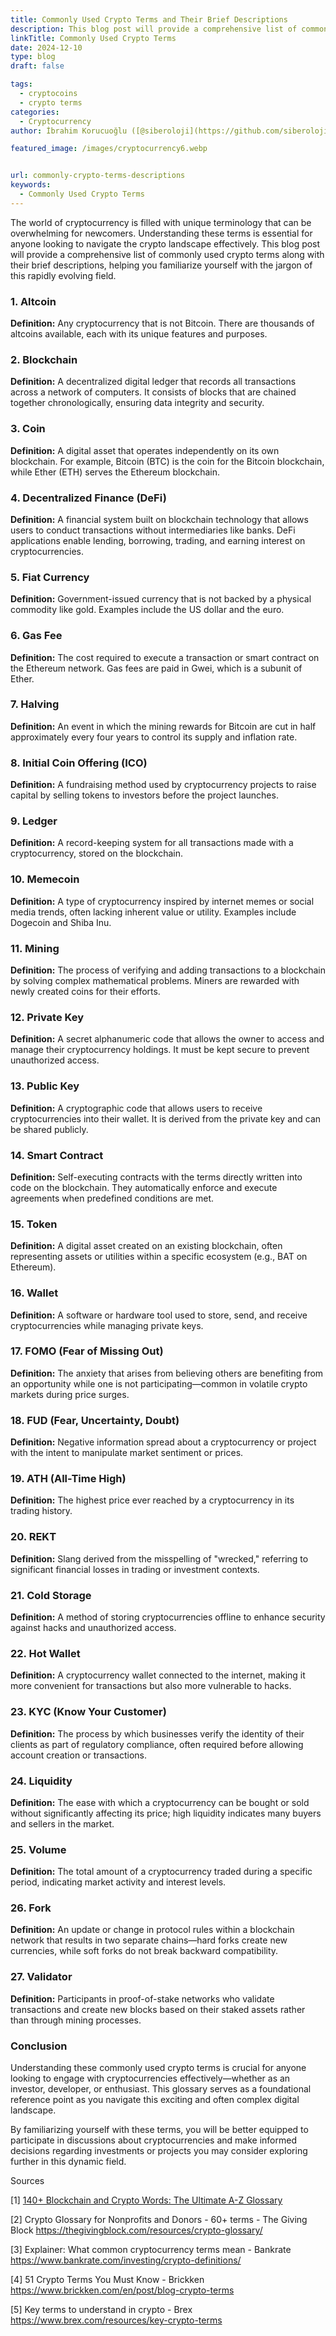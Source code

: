 ```yaml
---
title: Commonly Used Crypto Terms and Their Brief Descriptions
description: This blog post will provide a comprehensive list of commonly used crypto terms along with their brief descriptions.
linkTitle: Commonly Used Crypto Terms
date: 2024-12-10
type: blog
draft: false

tags:
  - cryptocoins
  - crypto terms
categories:
  - Cryptocurrency
author: İbrahim Korucuoğlu ([@siberoloji](https://github.com/siberoloji))

featured_image: /images/cryptocurrency6.webp


url: commonly-crypto-terms-descriptions
keywords:
  - Commonly Used Crypto Terms
---
```

The world of cryptocurrency is filled with unique terminology that can be overwhelming for newcomers. Understanding these terms is essential for anyone looking to navigate the crypto landscape effectively. This blog post will provide a comprehensive list of commonly used crypto terms along with their brief descriptions, helping you familiarize yourself with the jargon of this rapidly evolving field.

### 1. Altcoin

**Definition:** Any cryptocurrency that is not Bitcoin. There are thousands of altcoins available, each with its unique features and purposes.

### 2. Blockchain

**Definition:** A decentralized digital ledger that records all transactions across a network of computers. It consists of blocks that are chained together chronologically, ensuring data integrity and security.

### 3. Coin

**Definition:** A digital asset that operates independently on its own blockchain. For example, Bitcoin (BTC) is the coin for the Bitcoin blockchain, while Ether (ETH) serves the Ethereum blockchain.

### 4. Decentralized Finance (DeFi)

**Definition:** A financial system built on blockchain technology that allows users to conduct transactions without intermediaries like banks. DeFi applications enable lending, borrowing, trading, and earning interest on cryptocurrencies.

### 5. Fiat Currency

**Definition:** Government-issued currency that is not backed by a physical commodity like gold. Examples include the US dollar and the euro.

### 6. Gas Fee

**Definition:** The cost required to execute a transaction or smart contract on the Ethereum network. Gas fees are paid in Gwei, which is a subunit of Ether.

### 7. Halving

**Definition:** An event in which the mining rewards for Bitcoin are cut in half approximately every four years to control its supply and inflation rate.

### 8. Initial Coin Offering (ICO)

**Definition:** A fundraising method used by cryptocurrency projects to raise capital by selling tokens to investors before the project launches.

### 9. Ledger

**Definition:** A record-keeping system for all transactions made with a cryptocurrency, stored on the blockchain.

### 10. Memecoin

**Definition:** A type of cryptocurrency inspired by internet memes or social media trends, often lacking inherent value or utility. Examples include Dogecoin and Shiba Inu.

### 11. Mining

**Definition:** The process of verifying and adding transactions to a blockchain by solving complex mathematical problems. Miners are rewarded with newly created coins for their efforts.

### 12. Private Key

**Definition:** A secret alphanumeric code that allows the owner to access and manage their cryptocurrency holdings. It must be kept secure to prevent unauthorized access.

### 13. Public Key

**Definition:** A cryptographic code that allows users to receive cryptocurrencies into their wallet. It is derived from the private key and can be shared publicly.

### 14. Smart Contract

**Definition:** Self-executing contracts with the terms directly written into code on the blockchain. They automatically enforce and execute agreements when predefined conditions are met.

### 15. Token

**Definition:** A digital asset created on an existing blockchain, often representing assets or utilities within a specific ecosystem (e.g., BAT on Ethereum).

### 16. Wallet

**Definition:** A software or hardware tool used to store, send, and receive cryptocurrencies while managing private keys.

### 17. FOMO (Fear of Missing Out)

**Definition:** The anxiety that arises from believing others are benefiting from an opportunity while one is not participating—common in volatile crypto markets during price surges.

### 18. FUD (Fear, Uncertainty, Doubt)

**Definition:** Negative information spread about a cryptocurrency or project with the intent to manipulate market sentiment or prices.

### 19. ATH (All-Time High)

**Definition:** The highest price ever reached by a cryptocurrency in its trading history.

### 20. REKT

**Definition:** Slang derived from the misspelling of "wrecked," referring to significant financial losses in trading or investment contexts.

### 21. Cold Storage

**Definition:** A method of storing cryptocurrencies offline to enhance security against hacks and unauthorized access.

### 22. Hot Wallet

**Definition:** A cryptocurrency wallet connected to the internet, making it more convenient for transactions but also more vulnerable to hacks.

### 23. KYC (Know Your Customer)

**Definition:** The process by which businesses verify the identity of their clients as part of regulatory compliance, often required before allowing account creation or transactions.

### 24. Liquidity

**Definition:** The ease with which a cryptocurrency can be bought or sold without significantly affecting its price; high liquidity indicates many buyers and sellers in the market.

### 25. Volume

**Definition:** The total amount of a cryptocurrency traded during a specific period, indicating market activity and interest levels.

### 26. Fork

**Definition:** An update or change in protocol rules within a blockchain network that results in two separate chains—hard forks create new currencies, while soft forks do not break backward compatibility.

### 27. Validator

**Definition:** Participants in proof-of-stake networks who validate transactions and create new blocks based on their staked assets rather than through mining processes.

### Conclusion

Understanding these commonly used crypto terms is crucial for anyone looking to engage with cryptocurrencies effectively—whether as an investor, developer, or enthusiast. This glossary serves as a foundational reference point as you navigate this exciting and often complex digital landscape.

By familiarizing yourself with these terms, you will be better equipped to participate in discussions about cryptocurrencies and make informed decisions regarding investments or projects you may consider exploring further in this dynamic field.

Sources

[1] [140+ Blockchain and Crypto Words: The Ultimate A-Z Glossary](https://fintechmagazine.com/financial-services-finserv/140-blockchain-and-crypto-words-ultimate-z-glossary)

[2] Crypto Glossary for Nonprofits and Donors - 60+ terms - The Giving Block <https://thegivingblock.com/resources/crypto-glossary/>

[3] Explainer: What common cryptocurrency terms mean - Bankrate <https://www.bankrate.com/investing/crypto-definitions/>

[4] 51 Crypto Terms You Must Know - Brickken <https://www.brickken.com/en/post/blog-crypto-terms>

[5] Key terms to understand in crypto - Brex <https://www.brex.com/resources/key-crypto-terms>
